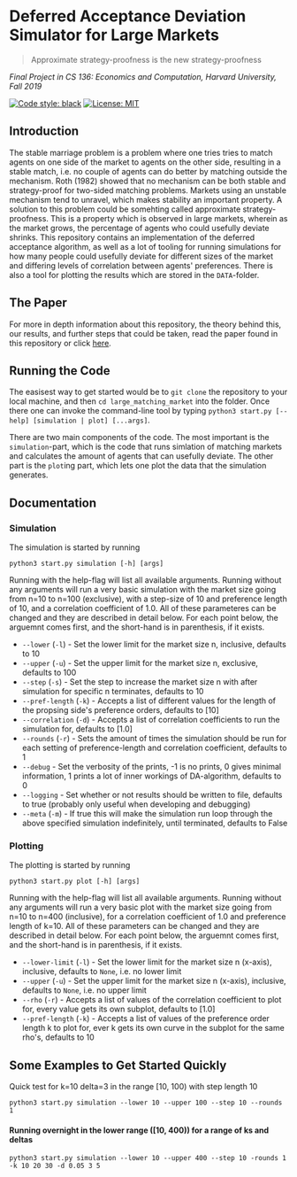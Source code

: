 # Deferred Acceptance Deviation Simulator for Large Markets

> Approximate strategy-proofness is the new strategy-proofness

_Final Project in CS 136: Economics and Computation, Harvard University, Fall 2019_

[![Code style: black](https://img.shields.io/badge/code%20style-black-000000.svg)](https://github.com/psf/black)
[![License: MIT](https://img.shields.io/badge/License-MIT-yellow.svg)](https://opensource.org/licenses/MIT)

## Introduction

The stable marriage problem is a problem where one tries tries to match agents on one side of the market to agents on the other side, resulting in a stable match, i.e. no couple of agents can do better by matching outside the mechanism. Roth (1982) showed that no mechanism can be both stable and strategy-proof for two-sided matching problems. Markets using an unstable mechanism tend to unravel, which makes stability an important property. A solution to this problem could be somehting called approximate strategy-proofness. This is a property which is observed in large markets, wherein as the market grows, the percentage of agents who could usefully deviate shrinks. This repository contains an implementation of the deferred acceptance algorithm, as well as a lot of tooling for running simulations for how many people could usefully deviate for different sizes of the market and differing levels of correlation between agents' preferences. There is also a tool for plotting the results which are stored in the `DATA`-folder.

## The Paper

For more in depth information about this repository, the theory behind this, our results, and further steps that could be taken, read the paper found in this repository or click [here](https://github.com/weird-foreign-guys/large_matching_market/blob/master/Approximate_Strategy_Proofness_in_Large_Markets.pdf).

## Running the Code

The easisest way to get started would be to `git clone` the repository to your local machine, and then `cd large_matching_market` into the folder. Once there one can invoke the command-line tool by typing `python3 start.py [--help] [simulation | plot] [...args]`.

There are two main components of the code. The most important is the `simulation`-part, which is the code that runs simlation of matching markets and calculates the amount of agents that can usefully deviate. The other part is the `plot`ing part, which lets one plot the data that the simulation generates.

## Documentation

### Simulation

The simulation is started by running

`python3 start.py simulation [-h] [args]`

Running with the help-flag will list all available arguments. Running without any arguments will run a very basic simulation with the market size going from n=10 to n=100 (exclusive), with a step-size of 10 and preference length of 10, and a correlation coefficient of 1.0. All of these parameteres can be changed and they are described in detail below. For each point below, the arguemnt comes first, and the short-hand is in parenthesis, if it exists.

- `--lower` (`-l`) - Set the lower limit for the market size n, inclusive, defaults to 10
- `--upper` (`-u`) - Set the upper limit for the market size n, exclusive, defaults to 100
- `--step` (`-s`) - Set the step to increase the market size n with after simulation for specific n terminates, defaults to 10
- `--pref-length` (`-k`) - Accepts a list of different values for the length of the propsing side's preference orders, defaults to [10]
- `--correlation` (`-d`) - Accepts a list of correlation coefficients to run the simulation for, defaults to [1.0]
- `--rounds` (`-r`) - Sets the amount of times the simulation should be run for each setting of preference-length and correlation coefficient, defaults to 1
- `--debug` - Set the verbosity of the prints, -1 is no prints, 0 gives minimal information, 1 prints a lot of inner workings of DA-algorithm, defaults to 0
- `--logging` - Set whether or not results should be written to file, defaults to true (probably only useful when developing and debugging)
- `--meta` (`-m`) - If true this will make the simulation run loop through the above specified simulation indefinitely, until terminated, defaults to False

### Plotting

The plotting is started by running

`python3 start.py plot [-h] [args]`

Running with the help-flag will list all available arguments. Running without any arguments will run a very basic plot with the market size going from n=10 to n=400 (inclusive), for a correlation coefficient of 1.0 and preference length of k=10. All of these parameters can be changed and they are described in detail below. For each point below, the arguemnt comes first, and the short-hand is in parenthesis, if it exists.

- `--lower-limit` (`-l`) - Set the lower limit for the market size n (x-axis), inclusive, defaults to `None`, i.e. no lower limit
- `--upper` (`-u`) - Set the upper limit for the market size n (x-axis), inclusive, defaults to `None`, i.e. no upper limit
- `--rho` (`-r`) - Accepts a list of values of the correlation coefficient to plot for, every value gets its own subplot, defaults to [1.0]
- `--pref-length` (`-k`) - Accepts a list of values of the preference order length k to plot for, ever k gets its own curve in the subplot for the same rho's, defaults to 10

## Some Examples to Get Started Quickly

Quick test for k=10 delta=3 in the range [10, 100) with step length 10

`python3 start.py simulation --lower 10 --upper 100 --step 10 --rounds 1`

#### Running overnight in the lower range ([10, 400)) for a range of ks and deltas

`python3 start.py simulation --lower 10 --upper 400 --step 10 -rounds 1 -k 10 20 30 -d 0.05 3 5`
